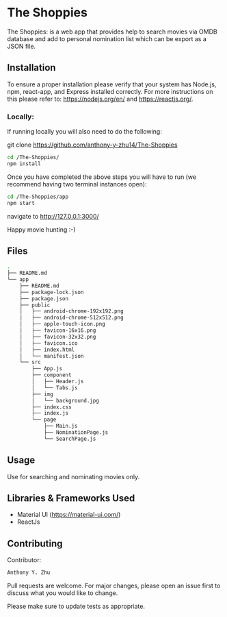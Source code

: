 # The Shoppies

The Shoppies: is a web app that provides help to search movies via OMDB database and add to personal nomination list which can be export as a JSON file.

## Installation

To ensure a proper installation please verify that your system has Node.js, npm, react-app, and Express installed correctly. For more instructions on this please refer to: https://nodejs.org/en/ and https://reactjs.org/.

<h3>Locally:</h3>
If running locally you will also need to do the following:

git clone https://github.com/anthony-y-zhu14/The-Shoppies

```bash
cd /The-Shoppies/
npm install
```

Once you have completed the above steps you will have to run
(we recommend having two terminal instances open):
```bash
cd /The-Shoppies/app
npm start
```

navigate to http://127.0.0.1:3000/

Happy movie hunting :-)

## Files

```bash
.
├── README.md
└── app
    ├── README.md
    ├── package-lock.json
    ├── package.json
    ├── public
    │   ├── android-chrome-192x192.png
    │   ├── android-chrome-512x512.png
    │   ├── apple-touch-icon.png
    │   ├── favicon-16x16.png
    │   ├── favicon-32x32.png
    │   ├── favicon.ico
    │   ├── index.html
    │   └── manifest.json
    └── src
        ├── App.js
        ├── component
        │   ├── Header.js
        │   └── Tabs.js
        ├── img
        │   └── background.jpg
        ├── index.css
        ├── index.js
        └── page
            ├── Main.js
            ├── NominationPage.js
            └── SearchPage.js
```

## Usage

Use for searching and nominating movies only.


## Libraries & Frameworks Used
- Material UI (https://material-ui.com/)
- ReactJs

## Contributing
Contributor:

```bash
Anthony Y. Zhu
```

Pull requests are welcome. For major changes, please open an issue first to discuss what you would like to change.

Please make sure to update tests as appropriate.

